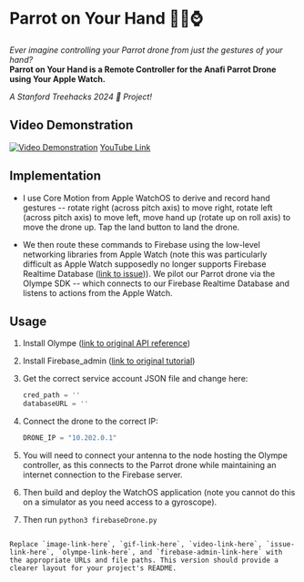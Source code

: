 
# Parrot on Your Hand 🦜👋⌚
*Ever imagine controlling your Parrot drone from just the gestures of your hand?*  
**Parrot on Your Hand is a Remote Controller for the Anafi Parrot Drone using Your Apple Watch.**

*A Stanford Treehacks 2024 🌳 Project!*

## Video Demonstration
[![Video Demonstration](https://s5.ezgif.com/tmp/ezgif-5-a21f821d22.gif)](https://youtu.be/ArSJQXZwJDI)
[YouTube Link](https://youtu.be/ArSJQXZwJDI)
## Implementation
- I use Core Motion from Apple WatchOS to derive and record hand gestures -- rotate right (across pitch axis) to move right, rotate left (across pitch axis) to move left, move hand up (rotate up on roll axis) to move the drone up. Tap the land button to land the drone.

- We then route these commands to Firebase using the low-level networking libraries from Apple Watch (note this was particularly difficult as Apple Watch supposedly no longer supports Firebase Realtime Database ([link to issue](https://firebase.google.com/docs/ios/learn-more))). We pilot our Parrot drone via the Olympe SDK -- which connects to our Firebase Realtime Database and listens to actions from the Apple Watch.

## Usage
1. Install Olympe ([link to original API reference](https://developer.parrot.com/docs/olympe/index.html))
2. Install Firebase_admin ([link to original tutorial](https://pypi.org/project/firebase-admin/))
3. Get the correct service account JSON file and change here:  
   ```python
   cred_path = ''
   databaseURL = ''
   ```
4. Connect the drone to the correct IP:  
   ```python
   DRONE_IP = "10.202.0.1"
   ```

5. You will need to connect your antenna to the node hosting the Olympe controller, as this connects to the Parrot drone while maintaining an internet connection to the Firebase server.

6. Then build and deploy the WatchOS application (note you cannot do this on a simulator as you need access to a gyroscope).

7. Then run `python3 firebaseDrone.py`
```

Replace `image-link-here`, `gif-link-here`, `video-link-here`, `issue-link-here`, `olympe-link-here`, and `firebase-admin-link-here` with the appropriate URLs and file paths. This version should provide a clearer layout for your project's README.
